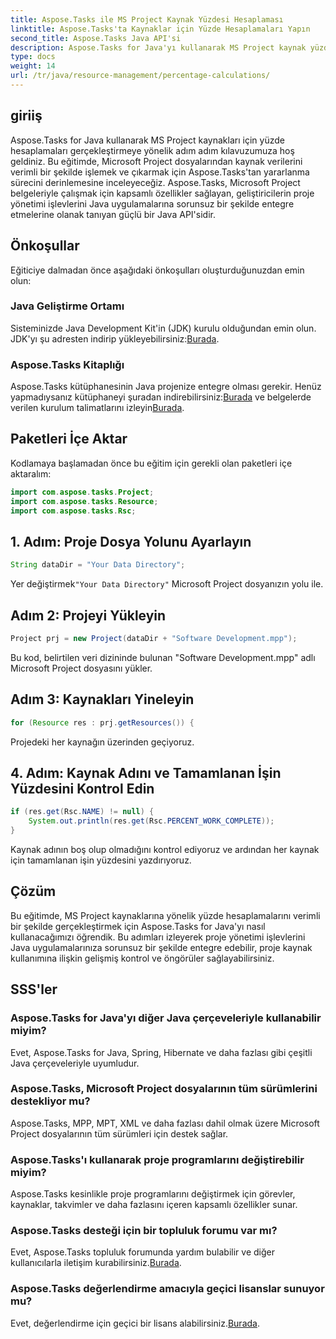 ```yaml
---
title: Aspose.Tasks ile MS Project Kaynak Yüzdesi Hesaplaması
linktitle: Aspose.Tasks'ta Kaynaklar için Yüzde Hesaplamaları Yapın
second_title: Aspose.Tasks Java API'si
description: Aspose.Tasks for Java'yı kullanarak MS Project kaynak yüzdelerini nasıl hesaplayacağınızı öğrenin. Kod örneklerinin yer aldığı adım adım kılavuz.
type: docs
weight: 14
url: /tr/java/resource-management/percentage-calculations/
---
```

## giriiş
Aspose.Tasks for Java kullanarak MS Project kaynakları için yüzde hesaplamaları gerçekleştirmeye yönelik adım adım kılavuzumuza hoş geldiniz. Bu eğitimde, Microsoft Project dosyalarından kaynak verilerini verimli bir şekilde işlemek ve çıkarmak için Aspose.Tasks'tan yararlanma sürecini derinlemesine inceleyeceğiz. Aspose.Tasks, Microsoft Project belgeleriyle çalışmak için kapsamlı özellikler sağlayan, geliştiricilerin proje yönetimi işlevlerini Java uygulamalarına sorunsuz bir şekilde entegre etmelerine olanak tanıyan güçlü bir Java API'sidir.
## Önkoşullar
Eğiticiye dalmadan önce aşağıdaki önkoşulları oluşturduğunuzdan emin olun:
### Java Geliştirme Ortamı
 Sisteminizde Java Development Kit'in (JDK) kurulu olduğundan emin olun. JDK'yı şu adresten indirip yükleyebilirsiniz:[Burada](https://www.oracle.com/java/technologies/javase-jdk11-downloads.html).
### Aspose.Tasks Kitaplığı
Aspose.Tasks kütüphanesinin Java projenize entegre olması gerekir. Henüz yapmadıysanız kütüphaneyi şuradan indirebilirsiniz:[Burada](https://releases.aspose.com/tasks/java/) ve belgelerde verilen kurulum talimatlarını izleyin[Burada](https://reference.aspose.com/tasks/java/).

## Paketleri İçe Aktar
Kodlamaya başlamadan önce bu eğitim için gerekli olan paketleri içe aktaralım:
```java
import com.aspose.tasks.Project;
import com.aspose.tasks.Resource;
import com.aspose.tasks.Rsc;
```
## 1. Adım: Proje Dosya Yolunu Ayarlayın
```java
String dataDir = "Your Data Directory";
```
 Yer değiştirmek`"Your Data Directory"` Microsoft Project dosyanızın yolu ile.
## Adım 2: Projeyi Yükleyin
```java
Project prj = new Project(dataDir + "Software Development.mpp");
```
Bu kod, belirtilen veri dizininde bulunan "Software Development.mpp" adlı Microsoft Project dosyasını yükler.
## Adım 3: Kaynakları Yineleyin
```java
for (Resource res : prj.getResources()) {
```
Projedeki her kaynağın üzerinden geçiyoruz.
## 4. Adım: Kaynak Adını ve Tamamlanan İşin Yüzdesini Kontrol Edin
```java
if (res.get(Rsc.NAME) != null) {
    System.out.println(res.get(Rsc.PERCENT_WORK_COMPLETE));
}
```
Kaynak adının boş olup olmadığını kontrol ediyoruz ve ardından her kaynak için tamamlanan işin yüzdesini yazdırıyoruz.

## Çözüm
Bu eğitimde, MS Project kaynaklarına yönelik yüzde hesaplamalarını verimli bir şekilde gerçekleştirmek için Aspose.Tasks for Java'yı nasıl kullanacağımızı öğrendik. Bu adımları izleyerek proje yönetimi işlevlerini Java uygulamalarınıza sorunsuz bir şekilde entegre edebilir, proje kaynak kullanımına ilişkin gelişmiş kontrol ve öngörüler sağlayabilirsiniz.
## SSS'ler
### Aspose.Tasks for Java'yı diğer Java çerçeveleriyle kullanabilir miyim?
Evet, Aspose.Tasks for Java, Spring, Hibernate ve daha fazlası gibi çeşitli Java çerçeveleriyle uyumludur.
### Aspose.Tasks, Microsoft Project dosyalarının tüm sürümlerini destekliyor mu?
Aspose.Tasks, MPP, MPT, XML ve daha fazlası dahil olmak üzere Microsoft Project dosyalarının tüm sürümleri için destek sağlar.
### Aspose.Tasks'ı kullanarak proje programlarını değiştirebilir miyim?
Aspose.Tasks kesinlikle proje programlarını değiştirmek için görevler, kaynaklar, takvimler ve daha fazlasını içeren kapsamlı özellikler sunar.
### Aspose.Tasks desteği için bir topluluk forumu var mı?
 Evet, Aspose.Tasks topluluk forumunda yardım bulabilir ve diğer kullanıcılarla iletişim kurabilirsiniz.[Burada](https://forum.aspose.com/c/tasks/15).
### Aspose.Tasks değerlendirme amacıyla geçici lisanslar sunuyor mu?
 Evet, değerlendirme için geçici bir lisans alabilirsiniz.[Burada](https://purchase.aspose.com/temporary-license/).